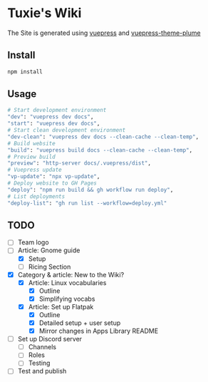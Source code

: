 # Tuxie's Wiki

The Site is generated using [vuepress](https://vuepress.vuejs.org/) and [vuepress-theme-plume](https://github.com/pengzhanbo/vuepress-theme-plume)

## **Install**

```sh
npm install
```

## **Usage**

```sh
# Start development environment
"dev": "vuepress dev docs",
"start": "vuepress dev docs",
# Start clean development environment
"dev-clean": "vuepress dev docs --clean-cache --clean-temp",
# Build website
"build": "vuepress build docs --clean-cache --clean-temp",
# Preview build
"preview": "http-server docs/.vuepress/dist",
# Vuepress update
"vp-update": "npx vp-update",
# Deploy website to GH Pages
"deploy": "npm run build && gh workflow run deploy",
# List deployments
"deploy-list": "gh run list --workflow=deploy.yml"
```

## **TODO**

- [ ] Team logo
- [ ] Article: Gnome guide
  - [x] Setup
  - [ ] Ricing Section
- [x] Category & article: New to the Wiki?
  - [x] Article: Linux vocabularies
    - [x] Outline
    - [x] Simplifying vocabs
  - [x] Article: Set up Flatpak
    - [x] Outline
    - [x] Detailed setup + user setup
    - [x] Mirror changes in Apps Library README
- [ ] Set up Discord server
  - [ ] Channels
  - [ ] Roles
  - [ ] Testing
- [ ] Test and publish
